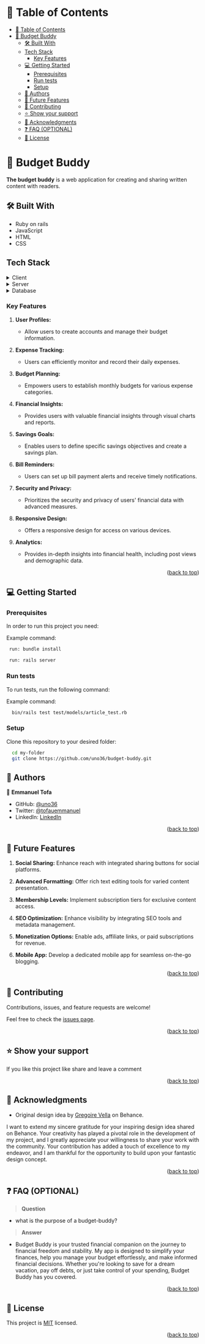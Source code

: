 # 📗 Table of Contents

- [📗 Table of Contents](#-table-of-contents)
- [📖 Budget Buddy ](#-budget-buddy-)
  - [🛠 Built With ](#-built-with-)
  - [Tech Stack ](#tech-stack-)
    - [Key Features ](#key-features-)
  - [💻 Getting Started ](#-getting-started-)
    - [Prerequisites](#prerequisites)
    - [Run tests](#run-tests)
    - [Setup](#setup)
  - [👥 Authors ](#-authors-)
  - [🔭 Future Features ](#-future-features-)
  - [🤝 Contributing ](#-contributing-)
  - [⭐️ Show your support ](#️-show-your-support-)
  - [🙏 Acknowledgments ](#-acknowledgments-)
  - [❓ FAQ (OPTIONAL) ](#-faq-optional-)
  - [📝 License ](#-license-)

<!-- PROJECT DESCRIPTION -->

# 📖 Budget Buddy <a name="about-project"></a>

**The budget buddy** is a web application for creating and sharing written content with readers.

## 🛠 Built With <a name="built-with"></a>

- Ruby on rails
- JavaScript
- HTML 
- CSS

## Tech Stack <a name="tech-stack"></a>

<details>
  <summary>Client</summary>
  <ul>
    <li><a href="https://ruby.org/">Ruby</a></li>
  </ul>
</details>
<details>
  <summary>Server</summary>
  <ul>
    <li><a href="https://rubyonrails.org/">Ruby on Rails</a></li>
  </ul>
</details>

<details>
<summary>Database</summary>
  <ul>
    <li><a href="https://www.postgresql.org/">PostgreSQL</a></li>
  </ul>
</details>

### Key Features <a name="key-features"></a>

1. **User Profiles:**
   - Allow users to create accounts and manage their budget information.

2. **Expense Tracking:**
   - Users can efficiently monitor and record their daily expenses.
   
3. **Budget Planning:**
   - Empowers users to establish monthly budgets for various expense categories.
   
4. **Financial Insights:**
   - Provides users with valuable financial insights through visual charts and reports.
   
5. **Savings Goals:**
   - Enables users to define specific savings objectives and create a savings plan.
   
6. **Bill Reminders:**
   - Users can set up bill payment alerts and receive timely notifications.
   
7. **Security and Privacy:**
   - Prioritizes the security and privacy of users' financial data with advanced measures.
   
8. **Responsive Design:**
   - Offers a responsive design for access on various devices.
   
9. **Analytics:**
   - Provides in-depth insights into financial health, including post views and demographic data.

<p align="right">(<a href="#readme-top">back to top</a>)</p>

## 💻 Getting Started <a name="getting-started"></a>

### Prerequisites

In order to run this project you need:


Example command:

```sh
 run: bundle install 

 run: rails server
```

### Run tests

To run tests, run the following command:


Example command:

```sh
  bin/rails test test/models/article_test.rb
```

 

### Setup

Clone this repository to your desired folder:


```sh
  cd my-folder
  git clone https://github.com/uno36/budget-buddy.git
```

<!-- AUTHORS -->

## 👥 Authors <a name="authors"></a>


👤 **Emmanuel Tofa**

- GitHub: [@uno36](https://github.com/uno36)
- Twitter: [@tofauemmanuel](https://twitter.com/tofauemmanuel)
- LinkedIn: [LinkedIn](https://www.linkedin.com/in/emmanuel-tofa-673b2516a/)

<p align="right">(<a href="#readme-top">back to top</a>)</p>

<!-- FUTURE FEATURES -->

## 🔭 Future Features <a name="future-features"></a>

1. **Social Sharing:** Enhance reach with integrated sharing buttons for social platforms.

2. **Advanced Formatting:** Offer rich text editing tools for varied content presentation.

3. **Membership Levels:** Implement subscription tiers for exclusive content access.

4. **SEO Optimization:** Enhance visibility by integrating SEO tools and metadata management.

5. **Monetization Options:** Enable ads, affiliate links, or paid subscriptions for revenue.

6. **Mobile App:** Develop a dedicated mobile app for seamless on-the-go blogging.

<p align="right">(<a href="#readme-top">back to top</a>)</p>

<!-- CONTRIBUTING -->

## 🤝 Contributing <a name="contributing"></a>

Contributions, issues, and feature requests are welcome!

Feel free to check the [issues page](../../issues/).

<p align="right">(<a href="#readme-top">back to top</a>)</p>

<!-- SUPPORT -->

## ⭐️ Show your support <a name="support"></a>

If you like this project like share and leave a comment

<p align="right">(<a href="#readme-top">back to top</a>)</p>

<!-- ACKNOWLEDGEMENTS -->

## 🙏 Acknowledgments <a name="acknowledgements"></a>

- Original design idea by [Gregoire Vella](link-to-Gregoire-Vella-Behance-profile) on Behance.


I want to extend my sincere gratitude for your inspiring design idea shared on Behance. Your creativity has played a pivotal role in the development of my project, and I greatly appreciate your willingness to share your work with the community. Your contribution has added a touch of excellence to my endeavor, and I am thankful for the opportunity to build upon your fantastic design concept.

<p align="right">(<a href="#readme-top">back to top</a>)</p>

<!-- FAQ (optional) -->

## ❓ FAQ (OPTIONAL) <a name="faq"></a>

> **Question**

- what is the purpose of a budget-buddy?

> **Answer**

- Budget Buddy is your trusted financial companion on the journey to financial freedom and stability. My app is designed to simplify your finances, help you manage your budget effortlessly, and make informed financial decisions. Whether you're looking to save for a dream vacation, pay off debts, or just take control of your spending, Budget Buddy has you covered.



<p align="right">(<a href="#readme-top">back to top</a>)</p>

<!-- LICENSE -->

## 📝 License <a name="license"></a>

This project is [MIT](LICENSE) licensed.


<p align="right">(<a href="#readme-top">back to top</a>)</p>